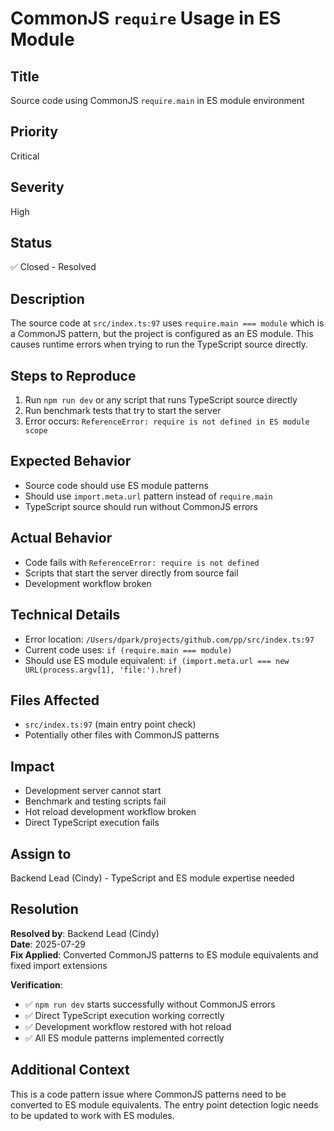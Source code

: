 # CommonJS `require` Usage in ES Module

## Title
Source code using CommonJS `require.main` in ES module environment

## Priority
Critical

## Severity
High

## Status
✅ Closed - Resolved

## Description
The source code at `src/index.ts:97` uses `require.main === module` which is a CommonJS pattern, but the project is configured as an ES module. This causes runtime errors when trying to run the TypeScript source directly.

## Steps to Reproduce
1. Run `npm run dev` or any script that runs TypeScript source directly
2. Run benchmark tests that try to start the server
3. Error occurs: `ReferenceError: require is not defined in ES module scope`

## Expected Behavior
- Source code should use ES module patterns
- Should use `import.meta.url` pattern instead of `require.main`
- TypeScript source should run without CommonJS errors

## Actual Behavior
- Code fails with `ReferenceError: require is not defined`
- Scripts that start the server directly from source fail
- Development workflow broken

## Technical Details
- Error location: `/Users/dpark/projects/github.com/pp/src/index.ts:97`
- Current code uses: `if (require.main === module)`
- Should use ES module equivalent: `if (import.meta.url === new URL(process.argv[1], 'file:').href)`

## Files Affected
- `src/index.ts:97` (main entry point check)
- Potentially other files with CommonJS patterns

## Impact
- Development server cannot start
- Benchmark and testing scripts fail
- Hot reload development workflow broken
- Direct TypeScript execution fails

## Assign to
Backend Lead (Cindy) - TypeScript and ES module expertise needed

## Resolution
**Resolved by**: Backend Lead (Cindy)  
**Date**: 2025-07-29  
**Fix Applied**: Converted CommonJS patterns to ES module equivalents and fixed import extensions

**Verification**:
- ✅ `npm run dev` starts successfully without CommonJS errors
- ✅ Direct TypeScript execution working correctly
- ✅ Development workflow restored with hot reload
- ✅ All ES module patterns implemented correctly

## Additional Context
This is a code pattern issue where CommonJS patterns need to be converted to ES module equivalents. The entry point detection logic needs to be updated to work with ES modules.